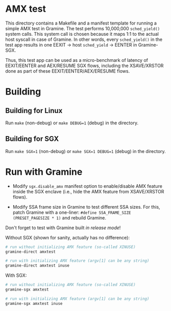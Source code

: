 # AMX test

This directory contains a Makefile and a manifest template for running a simple
AMX test in Gramine. The test performs 10,000,000 `sched_yield()` system calls.
This system call is chosen because it maps 1:1 to the actual host syscall in
case of Gramine. In other words, every `sched_yield()` in the test app results
in one EEXIT -> host `sched_yield` -> EENTER in Gramine-SGX.

Thus, this test app can be used as a micro-benchmark of latency of EEXIT/EENTER
and AEX/RESUME SGX flows, including the XSAVE/XRSTOR done as part of these
EEXIT/EENTER/AEX/ERESUME flows.

# Building

## Building for Linux

Run `make` (non-debug) or `make DEBUG=1` (debug) in the directory.

## Building for SGX

Run `make SGX=1` (non-debug) or `make SGX=1 DEBUG=1` (debug) in the directory.

# Run with Gramine

- Modify `sgx.disable_amx` manifest option to enable/disable AMX feature inside
  the SGX enclave (i.e., hide the AMX feature from XSAVE/XRSTOR flows).

- Modify SSA frame size in Gramine to test different SSA sizes. For this, patch
  Gramine with a one-liner: `#define SSA_FRAME_SIZE (PRESET_PAGESIZE * 1)` and
  rebuild Gramine.

Don't forget to test with Gramine built *in release mode*!

Without SGX (shown for sanity, actually has no difference):
```sh
# run without initializing AMX feature (so-called XINUSE)
gramine-direct amxtest

# run with initializing AMX feature (argv[1] can be any string)
gramine-direct amxtest inuse
```

With SGX:
```sh
# run without initializing AMX feature (so-called XINUSE)
gramine-sgx amxtest

# run with initializing AMX feature (argv[1] can be any string)
gramine-sgx amxtest inuse
```

